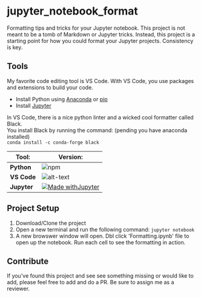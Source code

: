 # jupyter_notebook_format

Formatting tips and tricks for your Jupyter notebook. This project is not meant to be a tomb of Markdown or Jupyter tricks. Instead, this project is a starting point for how you could format your Jupyter projects. Consistency is key.

## Tools

My favorite code editing tool is VS Code. With VS Code, you use packages and extensions to build your code.

* Install Python using [Anaconda](https://docs.anaconda.com/anaconda/install/) or [pip](https://pip.pypa.io/en/stable/reference/pip_install)
* Install [Jupyter](https://jupyter.org/install)

In VS Code, there is a nice python linter and a wicked cool formatter called Black.\
You install Black by running the command: (pending you have anaconda installed) \
`conda install -c conda-forge black`

| Tool:       | Version:                                                                                                                                 |
|-------------|------------------------------------------------------------------------------------------------------------------------------------------|
| **Python**  | ![npm](https://img.shields.io/static/v1?label=Python&message=3&color=green&logo=Python&style=for-the-badge)                        |
| **VS Code** | ![alt-text](https://img.shields.io/badge/VS_CODE-1.52-BrightGreen?style=for-the-badge&logo=Visual-Studio-Code)                                |
| **Jupyter** | [![Made withJupyter](https://img.shields.io/badge/Made%20with-Jupyter-orange?style=for-the-badge&logo=Jupyter)](https://jupyter.org/try) |


## Project Setup

1. Download/Clone the project
2. Open a new terminal and run the following command: `jupyter notebook`
3. A new browswer window will open. Dbl click 'Formatting.ipynb' file to open up the notebook. Run each cell to see the formatting in action.

## Contribute

If you've found this project and see see something missing or would like to add, please feel free to add and do a PR. Be sure to assign me as a reviewer.
